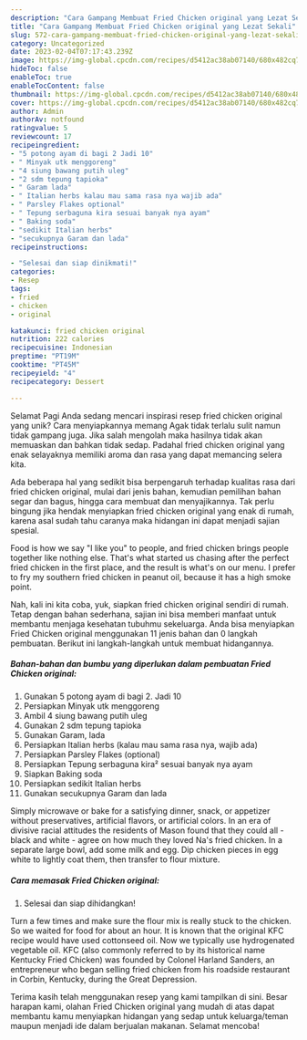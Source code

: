 ```yaml
---
description: "Cara Gampang Membuat Fried Chicken original yang Lezat Sekali"
title: "Cara Gampang Membuat Fried Chicken original yang Lezat Sekali"
slug: 572-cara-gampang-membuat-fried-chicken-original-yang-lezat-sekali
category: Uncategorized
date: 2023-02-04T07:17:43.239Z
image: https://img-global.cpcdn.com/recipes/d5412ac38ab07140/680x482cq70/fried-chicken-original-foto-resep-utama.jpg
hideToc: false
enableToc: true
enableTocContent: false
thumbnail: https://img-global.cpcdn.com/recipes/d5412ac38ab07140/680x482cq70/fried-chicken-original-foto-resep-utama.jpg
cover: https://img-global.cpcdn.com/recipes/d5412ac38ab07140/680x482cq70/fried-chicken-original-foto-resep-utama.jpg
author: Admin
authorAv: notfound
ratingvalue: 5
reviewcount: 17
recipeingredient:
- "5 potong ayam di bagi 2 Jadi 10"
- " Minyak utk menggoreng"
- "4 siung bawang putih uleg"
- "2 sdm tepung tapioka"
- " Garam lada"
- " Italian herbs kalau mau sama rasa nya wajib ada"
- " Parsley Flakes optional"
- " Tepung serbaguna kira sesuai banyak nya ayam"
- " Baking soda"
- "sedikit Italian herbs"
- "secukupnya Garam dan lada"
recipeinstructions:

- "Selesai dan siap dinikmati!"
categories:
- Resep
tags:
- fried
- chicken
- original

katakunci: fried chicken original 
nutrition: 222 calories
recipecuisine: Indonesian
preptime: "PT19M"
cooktime: "PT45M"
recipeyield: "4"
recipecategory: Dessert

---
```



Selamat Pagi Anda sedang mencari inspirasi resep fried chicken original yang unik? Cara menyiapkannya memang Agak tidak terlalu sulit namun tidak gampang juga. Jika salah mengolah maka hasilnya tidak akan memuaskan dan bahkan tidak sedap. Padahal fried chicken original yang enak selayaknya memiliki aroma dan rasa yang dapat memancing selera kita.


Ada beberapa hal yang sedikit bisa berpengaruh terhadap kualitas rasa dari fried chicken original, mulai dari jenis bahan, kemudian pemilihan bahan segar dan bagus, hingga cara membuat dan menyajikannya. Tak perlu bingung jika hendak menyiapkan fried chicken original yang enak di rumah, karena asal sudah tahu caranya maka hidangan ini dapat menjadi sajian spesial.

Food is how we say &#34;I like you&#34; to people, and fried chicken brings people together like nothing else. That&#39;s what started us chasing after the perfect fried chicken in the first place, and the result is what&#39;s on our menu. I prefer to fry my southern fried chicken in peanut oil, because it has a high smoke point.


Nah, kali ini kita coba, yuk, siapkan fried chicken original sendiri di rumah. Tetap dengan bahan sederhana, sajian ini bisa memberi manfaat untuk membantu menjaga kesehatan tubuhmu sekeluarga. Anda bisa menyiapkan Fried Chicken original menggunakan 11 jenis bahan dan 0 langkah pembuatan. Berikut ini langkah-langkah untuk membuat hidangannya.

<!--inarticleads1-->

##### Bahan-bahan dan bumbu yang diperlukan dalam pembuatan Fried Chicken original:

1. Gunakan 5 potong ayam di bagi 2. Jadi 10
1. Persiapkan  Minyak utk menggoreng
1. Ambil 4 siung bawang putih uleg
1. Gunakan 2 sdm tepung tapioka
1. Gunakan  Garam, lada
1. Persiapkan  Italian herbs (kalau mau sama rasa nya, wajib ada)
1. Persiapkan  Parsley Flakes (optional)
1. Persiapkan  Tepung serbaguna kira² sesuai banyak nya ayam
1. Siapkan  Baking soda
1. Persiapkan sedikit Italian herbs
1. Gunakan secukupnya Garam dan lada


Simply microwave or bake for a satisfying dinner, snack, or appetizer without preservatives, artificial flavors, or artificial colors. In an era of divisive racial attitudes the residents of Mason found that they could all - black and white - agree on how much they loved Na&#39;s fried chicken. In a separate large bowl, add some milk and egg. Dip chicken pieces in egg white to lightly coat them, then transfer to flour mixture. 

<!--inarticleads2-->

##### Cara memasak Fried Chicken original:


1. Selesai dan siap dihidangkan!

Turn a few times and make sure the flour mix is really stuck to the chicken. So we waited for food for about an hour. It is known that the original KFC recipe would have used cottonseed oil. Now we typically use hydrogenated vegetable oil. KFC (also commonly referred to by its historical name Kentucky Fried Chicken) was founded by Colonel Harland Sanders, an entrepreneur who began selling fried chicken from his roadside restaurant in Corbin, Kentucky, during the Great Depression. 

Terima kasih telah menggunakan resep yang kami tampilkan di sini. Besar harapan kami, olahan Fried Chicken original yang mudah di atas dapat membantu kamu menyiapkan hidangan yang sedap untuk keluarga/teman maupun menjadi ide dalam berjualan makanan. Selamat mencoba!
